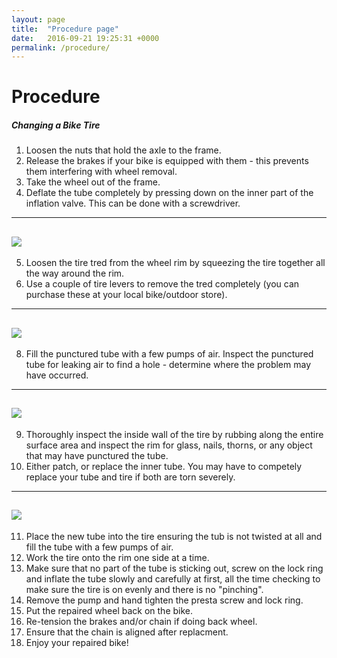 ```yaml
---
layout: page
title:  "Procedure page"
date:   2016-09-21 19:25:31 +0000
permalink: /procedure/
---
```


# Procedure

##### Changing a Bike Tire
1) Loosen the nuts that hold the axle to the frame. <br/>
2) Release the brakes if your bike is equipped with them - this prevents them interfering with wheel removal. <br/>
3) Take the wheel out of the frame. <br/>
4) Deflate the tube completely by pressing down on the inner part of the inflation valve. This can be done with a screwdriver. <br/>

---
![](http://justyna.typepad.com/photos/uncategorized/2008/07/20/1pressschrader.jpg)
---
5) Loosen the tire tred from the wheel rim by squeezing the tire together all the way around the rim. <br/>
6) Use a couple of tire levers to remove the tred completely (you can purchase these at your local bike/outdoor store). <br/>

---
![](http://cdn.coresites.factorymedia.com/twc/wp-content/uploads/2013/03/IMG_5156.jpg)
---
8) Fill the punctured tube with a few pumps of air. Inspect the punctured tube for leaking air to find a hole - determine where the problem may have occurred. <br/>

---
![](https://i.ytimg.com/vi/HN7MO0zMiSw/maxresdefault.jpg)
---
9) Thoroughly inspect the inside wall of the tire by rubbing along the entire surface area and inspect the rim for glass, nails, thorns, or any object that may have punctured the tube. <br/>
10) Either patch, or replace the inner tube. You may have to competely replace your tube and tire if both are torn severely. <br/>

---
![](http://dingo.care2.com/pictures/greenliving/1011/1010443.large.jpg) <br/>
---
11) Place the new tube into the tire ensuring the tub is not twisted at all and fill the tube with a few pumps of air. <br/>
12) Work the tire onto the rim one side at a time. <br/>
13) Make sure that no part of the tube is sticking out, screw on the lock ring and inflate the tube slowly and carefully at first, all the time checking to make sure the tire is on evenly and there is no "pinching". <br/>
14) Remove the pump and hand tighten the presta screw and lock ring. <br/>
15) Put the repaired wheel back on the bike. <br/>
16) Re-tension the brakes and/or chain if doing back wheel. <br/>
17) Ensure that the chain is aligned after replacment. <br/>
18) Enjoy your repaired bike! <br/>
